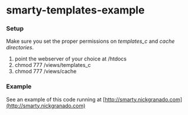 smarty-templates-example
========================

### Setup ###

Make sure you set the proper permissions on *templates_c* and *cache directories*.

1. point the webserver of your choice at /htdocs
1. chmod 777 /views/templates_c
1. chmod 777 /views/cache

### Example ###

See an example of this code running at [http://smarty.nickgranado.com](http://smarty.nickgranado.com)